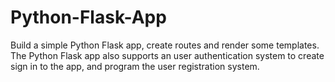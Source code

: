 # Python-Flask-App
Build a simple Python Flask app, create routes and render some templates. The Python Flask app also supports an user authentication system to create sign in to the app, and program the user registration system.
